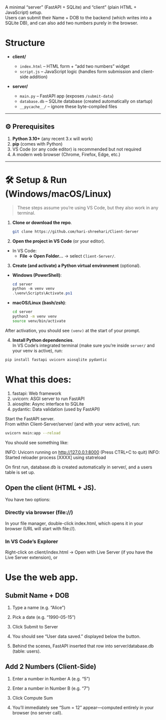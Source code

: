 
A minimal “server” (FastAPI + SQLite) and “client” (plain HTML + JavaScript) setup.  
Users can submit their Name + DOB to the backend (which writes into a SQLite DB), and can also add two numbers purely in the browser.

# Structure
- **client/**  
  - `index.html` – HTML form + “add two numbers” widget  
  - `script.js` – JavaScript logic (handles form submission and client-side addition)

- **server/**  
  - `main.py` – FastAPI app (exposes `/submit-data`)  
  - `database.db` – SQLite database (created automatically on startup)  
  - `__pycache__/` – ignore these byte-compiled files

---

## ⚙️ Prerequisites

1. **Python 3.10+** (any recent 3.x will work)
2. **pip** (comes with Python)
3. VS Code (or any code editor) is recommended but not required
4. A modern web browser (Chrome, Firefox, Edge, etc.)

---

# 🛠️ Setup & Run (Windows/macOS/Linux)

> These steps assume you’re using VS Code, but they also work in any terminal.

1. **Clone or download the repo**.  
    ```bash
    git clone https://github.com/hari-shreehari/Client-Server
    ```

2. **Open the project in VS Code** (or your editor).  
- In VS Code:  
  - **File → Open Folder…** → select `Client-Server/`.

3. **Create (and activate) a Python virtual environment** (optional).

- **Windows (PowerShell)**:
  ```powershell
  cd server
  python -m venv venv
  .\venv\Scripts\Activate.ps1
  ```
- **macOS/Linux (bash/zsh)**:
  ```bash
  cd server
  python3 -m venv venv
  source venv/bin/activate
  ```

After activation, you should see `(venv)` at the start of your prompt.

4. **Install Python dependencies**.  
In VS Code’s integrated terminal (make sure you’re inside `server/` and your venv is active), run:

```bash
pip install fastapi uvicorn aiosqlite pydantic
```

# What this does:

1. fastapi: Web framework
2. uvicorn: ASGI server to run FastAPI
3. aiosqlite: Async interface to SQLite
4. pydantic: Data validation (used by FastAPI)

Start the FastAPI server.  
From within Client-Server/server/ (and with your venv active), run:

```bash
uvicorn main:app --reload
```

You should see something like:

INFO:     Uvicorn running on http://127.0.0.1:8000 (Press CTRL+C to quit)
INFO:     Started reloader process [XXXX] using statreload

On first run, database.db is created automatically in server/, and a users table is set up.


## Open the client (HTML + JS).  
You have two options:

### Directly via browser (file://)

 In your file manager, double-click index.html, which opens it in your browser (URL will start with file://).

### In VS Code’s Explorer
 Right-click on client/index.html → Open with Live Server (if you have the Live Server extension), or


# Use the web app.

## Submit Name + DOB

1. Type a name (e.g. “Alice”)

2. Pick a date (e.g. “1990-05-15”)

3. Click Submit to Server

4. You should see “User data saved.” displayed below the button.

5. Behind the scenes, FastAPI inserted that row into server/database.db (table: users).

## Add 2 Numbers (Client-Side)

1. Enter a number in Number A (e.g. “5”)

2. Enter a number in Number B (e.g. “7”)

3. Click Compute Sum

4. You’ll immediately see “Sum = 12” appear—computed entirely in your browser (no server call).  
